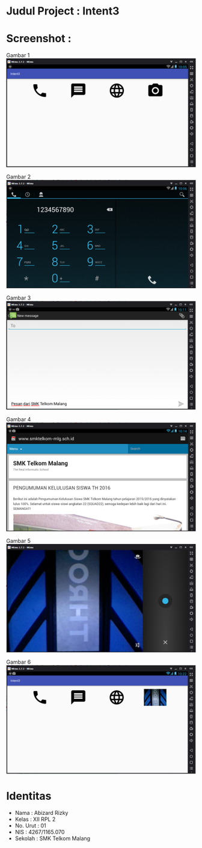 # Judul Project : Intent3

# Screenshot :
Gambar 1
![screenshot](https://github.com/abizardrizky/Intent3/blob/master/3.1.PNG)

Gambar 2
![screenshot](https://github.com/abizardrizky/Intent3/blob/master/3.2.PNG)

Gambar 3
![screenshot](https://github.com/abizardrizky/Intent3/blob/master/3.3.PNG)

Gambar 4
![screenshot](https://github.com/abizardrizky/Intent3/blob/master/3.4.PNG)

Gambar 5
![screenshot](https://github.com/abizardrizky/Intent3/blob/master/3.5.PNG)

Gambar 6
![screenshot](https://github.com/abizardrizky/Intent3/blob/master/3.6.PNG)

# Identitas
* Nama : Abizard Rizky
* Kelas : XII RPL 2
* No. Urut : 01
* NIS : 4267/1165.070
* Sekolah : SMK Telkom Malang

